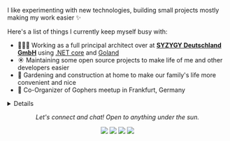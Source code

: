 I like experimenting with new technologies, building small projects mostly making my work easier ✨

Here's a list of things I currently keep myself busy with:

- 👩🏻‍💻 Working as a full principal architect over at **[SYZYGY Deutschland GmbH](https://syzygy.de)** using [.NET core](https://dotnet.microsoft.com/) and [Goland](https://golang.org/)
- ☀️ Maintaining some open source projects to make life of me and other developers easier
- 🌱 Gardening and construction at home to make our family's life more convenient and nice
- 👯 Co-Organizer of Gophers meetup in Frankfurt, Germany

<details>

  ![Sascha's github stats](https://github-readme-stats.vercel.app/api?username=sascha-andres&theme=nord)

</details>

<p align="center">
  <i>Let's connect and chat! Open to anything under the sun.</i>

  <p align="center">
    <a href="https://twitter.com/livingit_de" alt="Twitter"><img src="https://raw.githubusercontent.com/jayehernandez/jayehernandez/3f5402efef9a0ae89211a6e04609558e862ca616/readme/twitter.svg"></a>
    <a href="https://www.linkedin.com/in/sascha-andres-b7b91935/" alt="Linkedin"><img src="https://raw.githubusercontent.com/jayehernandez/jayehernandez/3f5402efef9a0ae89211a6e04609558e862ca616/readme/linkedin.svg"></a>
    <a href="https://www.xing.com/profile/Sascha_Andres/" alt="Linkedin"><img src="https://raw.githubusercontent.com/jayehernandez/jayehernandez/3f5402efef9a0ae89211a6e04609558e862ca616/readme/xing.svg"></a>
    <!-- <a href="mailto:jaye@jayehernandez.com" alt="Contact me"><img src="https://raw.githubusercontent.com/jayehernandez/jayehernandez/3f5402efef9a0ae89211a6e04609558e862ca616/readme/mail.svg"></a> -->
    <a href="https://livingit.de" alt="My site"><img src="https://raw.githubusercontent.com/jayehernandez/jayehernandez/3f5402efef9a0ae89211a6e04609558e862ca616/readme/external.svg"></a>
  </p>
</p>